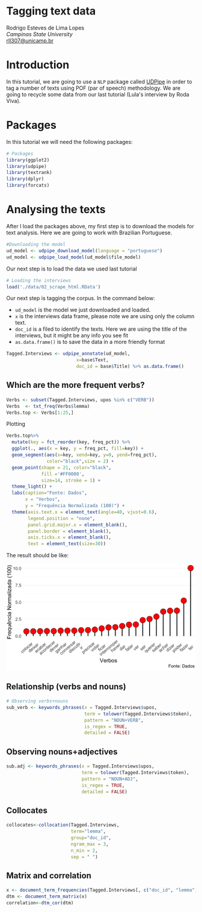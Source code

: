 # Tagging text data

Rodrigo Esteves de Lima Lopes \
*Campinas State University* \
[rll307@unicamp.br](mailto:rll307@unicamp.br)

# Introduction

In this tutorial, we are going to use a `NLP` package called [UDPipe](https://cran.r-project.org/web/packages/udpipe/vignettes/udpipe-annotation.html) in order to tag a number of texts using POF (par of speech) methodology. We are going to recycle some data from our last tutorial (Lula's interview by Roda Viva). 

# Packages

In this tutorial we will need the following packages:


```r
# Packages
library(ggplot2)
library(udpipe)
library(textrank)
library(dplyr)
library(forcats)
```

# Analysing the texts

After I load the packages above, my first step is to download the models for text analysis. Here we are going to work with Brazilian Portuguese. 


```r
#Downloading the model
ud_model <- udpipe_download_model(language = "portuguese")
ud_model <- udpipe_load_model(ud_model$file_model)
```

Our next step is to load the data we used last tutorial


```r
# Loading the interviews 
load('./data/02_scrape_html.RData')
```


Our next step is tagging the corpus. In the command below:

- `ud_model` is the model we just downloaded and loaded.
- `x` is the interviews data frame, please note we are using only the column text.
- `doc_id` is a filed to identify the texts. Here we are using the title of the interviews, but it might be any info you see fit
- `as.data.frame()` is to save the data in a more friendly format



```r
Tagged.Interviews <- udpipe_annotate(ud_model,  
                          x=base$Text, 
                          doc_id = base$Title) %>% as.data.frame()
```

## Which are the more frequent verbs?


```r
Verbs <- subset(Tagged.Interviews, upos %in% c("VERB")) 
Verbs  <- txt_freq(Verbs$lemma)
Verbs.top <- Verbs[1:25,]
```

Plotting


```r
Verbs.top%>%
  mutate(key = fct_reorder(key, freq_pct)) %>%
  ggplot(., aes(x = key, y = freq_pct, fill=key)) +
  geom_segment(aes(x=key, xend=key, y=0, yend=freq_pct),
               color="black",size = 2) +
  geom_point(shape = 21, color="black",
             fill ='#FF0000',
             size=14, stroke = 1) +
  theme_light() +
  labs(caption="Fonte: Dados",
       x = "Verbos",
       y = "Frequência Normalizada (100)") +
  theme(axis.text.x = element_text(angle=40, vjust=0.6),
        legend.position = "none",
        panel.grid.major.x = element_blank(),
        panel.border = element_blank(),
        axis.ticks.x = element_blank(),
        text = element_text(size=30))
```

The result should be like:

![Verbs](./images/verbos.png)

## Relationship (verbs and nouns)


```r
# Observing verbs+nouns 
sub_verb <- keywords_phrases(x = Tagged.Interviews$upos,
                             term = tolower(Tagged.Interviews$token),
                             pattern = "NOUN+VERB",
                             is_regex = TRUE,
                             detailed = FALSE)
```

## Observing nouns+adjectives 


```r
sub.adj <- keywords_phrases(x = Tagged.Interviews$upos,
                            term = tolower(Tagged.Interviews$token),
                            pattern = "NOUN+ADJ",
                            is_regex = TRUE,
                            detailed = FALSE)
```

## Collocates


```r
collocates<-collocation(Tagged.Interviews,
                        term="lemma",
                        group="doc_id",
                        ngram_max = 3,
                        n_min = 2,
                        sep = " ")
```

## Matrix and correlation


```r
x <- document_term_frequencies(Tagged.Interviews[, c("doc_id", "lemma")])
dtm <- document_term_matrix(x)
correlation<-dtm_cor(dtm)
```





























